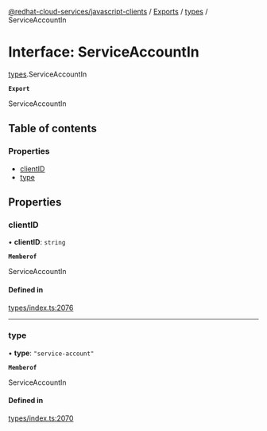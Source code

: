 [@redhat-cloud-services/javascript-clients](../README.md) / [Exports](../modules.md) / [types](../modules/types.md) / ServiceAccountIn

# Interface: ServiceAccountIn

[types](../modules/types.md).ServiceAccountIn

**`Export`**

ServiceAccountIn

## Table of contents

### Properties

- [clientID](types.ServiceAccountIn.md#clientid)
- [type](types.ServiceAccountIn.md#type)

## Properties

### clientID

• **clientID**: `string`

**`Memberof`**

ServiceAccountIn

#### Defined in

[types/index.ts:2076](https://github.com/RedHatInsights/javascript-clients/blob/main/packages/rbac/types/index.ts#L2076)

___

### type

• **type**: ``"service-account"``

**`Memberof`**

ServiceAccountIn

#### Defined in

[types/index.ts:2070](https://github.com/RedHatInsights/javascript-clients/blob/main/packages/rbac/types/index.ts#L2070)
